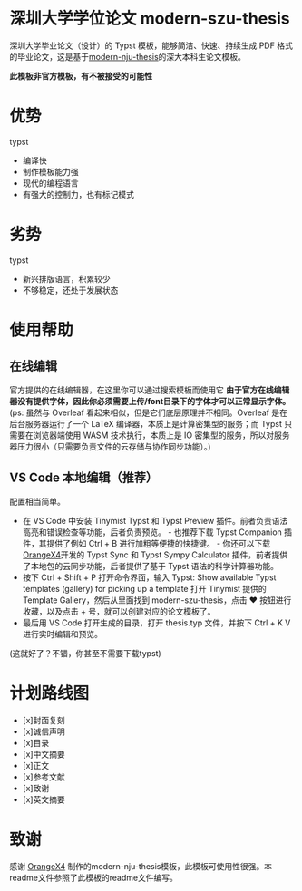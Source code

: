 # 深圳大学学位论文 modern-szu-thesis

深圳大学毕业论文（设计）的 Typst 模板，能够简洁、快速、持续生成 PDF 格式的毕业论文，这是基于[modern-nju-thesis](https://typst.app/universe/package/modern-nju-thesis)的深大本科生论文模板。

**此模板非官方模板，有不被接受的可能性**

# 优势
typst
- 编译快
- 制作模板能力强
- 现代的编程语言
- 有强大的控制力，也有标记模式

# 劣势
typst
- 新兴排版语言，积累较少
- 不够稳定，还处于发展状态

# 使用帮助

## 在线编辑

官方提供的在线编辑器，在这里你可以通过搜索模板而使用它
**由于官方在线编辑器没有提供字体，因此你必须需要上传/font目录下的字体才可以正常显示字体。**
(ps: 虽然与 Overleaf 看起来相似，但是它们底层原理并不相同。Overleaf 是在后台服务器运行了一个 LaTeX 编译器，本质上是计算密集型的服务；而 Typst 只需要在浏览器端使用 WASM 技术执行，本质上是 IO 密集型的服务，所以对服务器压力很小（只需要负责文件的云存储与协作同步功能）。)

## VS Code 本地编辑（推荐）

配置相当简单。

+ 在 VS Code 中安装 Tinymist Typst 和 Typst Preview 插件。前者负责语法高亮和错误检查等功能，后者负责预览。
        - 也推荐下载 Typst Companion 插件，其提供了例如 Ctrl + B 进行加粗等便捷的快捷键。
        - 你还可以下载[OrangeX4](https://github.com/OrangeX4)开发的 Typst Sync 和 Typst Sympy Calculator 插件，前者提供了本地包的云同步功能，后者提供了基于 Typst 语法的科学计算器功能。
+ 按下 Ctrl + Shift + P 打开命令界面，输入 Typst: Show available Typst templates (gallery) for picking up a template 打开 Tinymist 提供的 Template Gallery，然后从里面找到 modern-szu-thesis，点击 ❤ 按钮进行收藏，以及点击 + 号，就可以创建对应的论文模板了。
+ 最后用 VS Code 打开生成的目录，打开 thesis.typ 文件，并按下 Ctrl + K V 进行实时编辑和预览。

(这就好了？不错，你甚至不需要下载typst)

# 计划路线图

- [x]封面复刻
- [x]诚信声明
- [x]目录
- [x]中文摘要
- [x]正文
- [x]参考文献
- [x]致谢
- [x]英文摘要

# 致谢
感谢 [OrangeX4](https://github.com/OrangeX4) 制作的modern-nju-thesis模板，此模板可使用性很强。本readme文件参照了此模板的readme文件编写。
